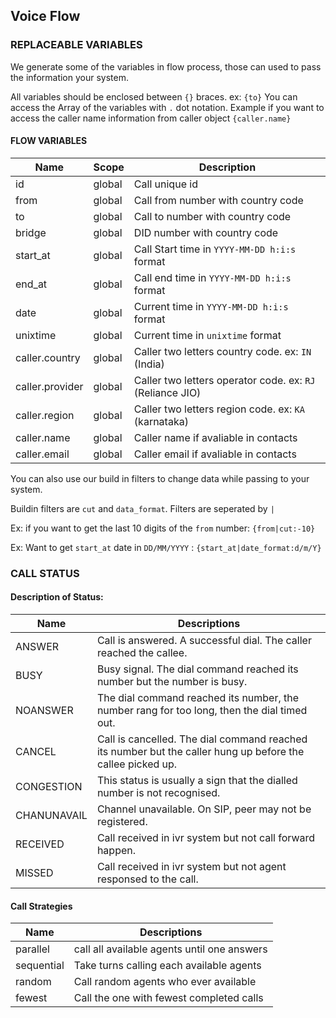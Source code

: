 ## Voice Flow


###  REPLACEABLE VARIABLES

We generate some of the variables in flow process, those can used to pass the information your system.

All variables should be enclosed between `{}` braces. ex: `{to}`
You can access the Array of the variables with `.` dot notation. Example if you want to access the caller name information from caller object `{caller.name}`

#### FLOW VARIABLES

| Name     | Scope | Description |
|----------|-------|-------------|
| id | global | Call unique id |
| from | global | Call from number with country code |
| to | global | Call to number with country code |
| bridge | global | DID number with country code |
| start_at | global | Call Start time in `YYYY-MM-DD h:i:s` format |
| end_at | global | Call end time in `YYYY-MM-DD h:i:s` format |
| date | global | Current time in `YYYY-MM-DD h:i:s` format |
| unixtime | global | Current time in `unixtime` format |
| caller.country | global | Caller two letters country code. ex: `IN` (India) |
| caller.provider | global | Caller two letters operator code. ex: `RJ` (Reliance JIO) |
| caller.region | global | Caller two letters region code. ex: `KA` (karnataka) |
| caller.name | global | Caller name if avaliable in contacts |
| caller.email | global | Caller email if avaliable in contacts |


You can also use our build in filters to change data while passing to your system.

Buildin filters are `cut` and `data_format`. Filters are seperated by `|`

Ex: if you want to get the last 10 digits of the `from` number: `{from|cut:-10}`

Ex: Want to get `start_at` date in `DD/MM/YYYY` : `{start_at|date_format:d/m/Y}`

###  CALL STATUS

#### Description of Status:

| Name     | Descriptions |
|----------|--------------|
| ANSWER | Call is answered. A successful dial. The caller reached the callee.
| BUSY | Busy signal. The dial command reached its number but the number is busy.
| NOANSWER | The dial command reached its number, the number rang for too long, then the dial timed out.
| CANCEL | Call is cancelled. The dial command reached its number but the caller hung up before the callee picked up.
| CONGESTION | This status is usually a sign that the dialled number is not recognised.
| CHANUNAVAIL | Channel unavailable. On SIP, peer may not be registered.
| RECEIVED | Call received in ivr system but not call forward happen.
| MISSED | Call received in ivr system but not agent responsed to the call.


#### Call Strategies

| Name     | Descriptions |
|----------|--------------|
| parallel | call all available agents until one answers
| sequential | Take turns calling each available agents
| random | Call random agents who ever available
| fewest | Call the one with fewest completed calls
